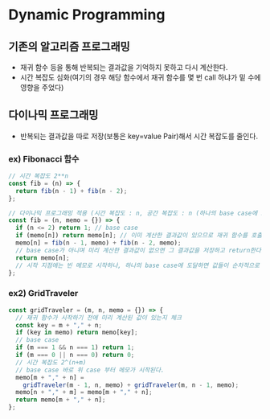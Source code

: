 # Dynamic Programming

## 기존의 알고리즘 프로그래밍

- 재귀 함수 등을 통해 반복되는 결과값을 기억하지 못하고 다시 계산한다.
- 시간 복잡도 심화(여기의 경우 해당 함수에서 재귀 함수를 몇 번 call 하냐가 밑 수에 영향을 주었다)

## 다이나믹 프로그래밍

- 반복되는 결과값을 따로 저장(보통은 key=value Pair)해서 시간 복잡도를 줄인다.

### ex) Fibonacci 함수

```javascript
// 시간 복잡도 2**n
const fib = (n) => {
  return fib(n - 1) + fib(n - 2);
};

// 다이나믹 프로그래밍 적용 (시간 복잡도 : n, 공간 복잡도 : n (하나의 base case에 도달할 때까지 쌓인 Call Stack))
const fib = (n, memo = {}) => {
  if (n <= 2) return 1; // base case
  if (memo[n]) return memo[n]; // 이미 계산한 결과값이 있으므로 재귀 함수를 호출하지 않고 return
  memo[n] = fib(n - 1, memo) + fib(n - 2, memo);
  // base case가 아니며 미리 계산한 결과값이 없으면 그 결과값을 저장하고 return한다.
  return memo[n];
  // 시작 지점에는 빈 메모로 시작하나, 하나의 base case에 도달하면 값들이 순차적으로 저장된다.
};
```

### ex2) GridTraveler

```javascript
const gridTraveler = (m, n, memo = {}) => {
  // 재귀 함수가 시작하기 전에 미리 계산된 값이 있는지 체크
  const key = m + "," + n;
  if (key in memo) return memo[key];
  // base case
  if (m === 1 && n === 1) return 1;
  if (m === 0 || n === 0) return 0;
  // 시간 복잡도 2^(n+m)
  // base case 바로 위 case 부터 메모가 시작된다.
  memo[m + "," + n] =
    gridTraveler(m - 1, n, memo) + gridTraveler(m, n - 1, memo);
  memo[n + "," + m] = memo[m + "," + n];
  return memo[m + "," + n];
};
```
